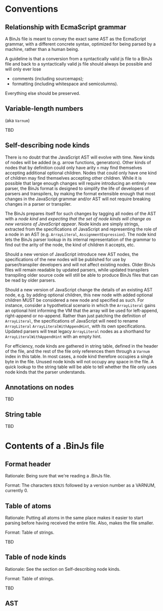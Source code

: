 # Conventions

## Relationship with EcmaScript grammar

A BinJs file is meant to convey the exact same AST as the EcmaScript grammar,
with a different concrete syntax, optimized for being parsed by a machine,
rather than a human being.

A guideline is that a conversion from a syntactically valid js file to a BinJs
file and back to a syntactically valid js file should always be possible and
will only ever lose
- comments (including sourcemaps);
- formatting (including whitespace and semicolumns).

Everything else should be preserved.

## Variable-length numbers

(aka `Varnum`)

TBD


## Self-describing node kinds

There is no doubt that the JavaScript AST will evolve with time. New kinds of
nodes will be added (e.g. arrow functions, generators). Other kinds of nodes
that by definition could only have arity `n` may find themselves accepting
additional optional children. Nodes that could only have one kind of children
may find themselves accepting other children. While it is possible that large
enough changes will require introducing an entirely new parser,
the BinJs format is designed to simplify the life of developers of parsers
and transpilers, by making the format extensible enough that most changes in
the JavaScript grammar and/or AST will not require breaking changes in a parser
or transpiler.

The BinJs prepares itself for such changes by tagging all nodes of the AST
with a *node kind* and *expecting that the set of node kinds will change as
new versions of JavaScript appear*. Node kinds are simply strings, extracted
from the specifications of JavaScript and representing the role of a node in
an AST (e.g. `ArrayLiteral`, `AssignmentExpression`). The node kind lets the
BinJs parser lookup in its internal representation of the grammar to find out
the arity of the node, the kind of children it accepts, etc.

Should a new version of JavaScript introduce new AST nodes, the specifications
of the new nodes will be published for use by parser/transpiler
developers and will not affect existing nodes. Older BinJs
files will remain readable by updated parsers, while updated transpilers
transpiling older source code will still be able to produce BinJs files that
can be read by older parsers.

Should a new version of JavaScript change the details of an existing AST node,
e.g. by adding optional children, this new node with added optional children
MUST be considered a new node and specified as such. For instance, consider a
hypothetical scenario in which the `ArrayLiteral` gains an optional hint
informing the VM that the array will be used for left-append, right-append
or no-append. Rather than just patching the definition of `ArrayLiteral`,
the specifications of JavaScript will need to rename `ArrayLiteral`
`ArrayLiteralWithAppendHint`, with its own specifications. Updated parsers
will treat legacy `ArrayLiteral` nodes as a shorthand for
`ArrayLiteralWithAppendHint` with an empty hint.

For efficiency, node kinds are gathered in string table, defined in the header
of the file, and the rest of the file only references them through a `Varnum`
index in this table. In most cases, a node kind therefore occupies a single byte
in the file. Unused node kinds will not occupy any space in the file. A quick
lookup to the string table will be able to tell whether the file only uses
node kinds that the parser understands.

## Annotations on nodes

TBD

## String table

TBD

# Contents of a .BinJs file

## Format header

Rationale: Being sure that we're reading a .BinJs file.

Format: The characters `BINJS` followed by a version number as a VARNUM, currently 0.

## Table of atoms

Rationale: Putting all atoms in the same place makes it easier to start parsing
before having received the entire file. Also, makes the file smaller.

Format: Table of strings.

TBD

## Table of node kinds

Rationale: See the section on Self-describing node kinds.

Format: Table of strings.

TBD

## AST